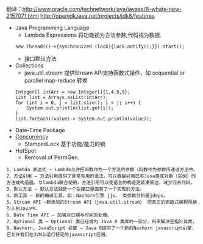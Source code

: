 翻译：http://www.oracle.com/technetwork/java/javase/8-whats-new-2157071.html
http://openjdk.java.net/projects/jdk8/features
- Java Programming Language
	- Lambda Expressions 将功能视为方法参数,代码视为数据.
	```
	new Thread(()->{synchronized (lock){lock.notify();}}).start();
	```
	- 接口默认方法
- Collections
	- java.util.stream 提供Stream API支持函数式操作，如 sequential or parallel map-reduce 转换
	```
	Integer[] intArr = new Integer[]{1,4,5,9};
	List list = Arrays.asList(intArr);
	for (int i = 0, j = list.size(); i < j; i++) {
	    System.out.println(list.get(i));
	}
	list.forEach((value)-> System.out.println(value));
	```
- Date-Time Package 
- [Concurrency](https://docs.oracle.com/javase/8/docs/technotes/guides/concurrency/changes8.html)
	- StampedLock 基于功能/能力的锁
- HotSpot
	- Removal of PermGen.



```$xslt
1、Lambda 表达式 − Lambda允许把函数作为一个方法的参数（函数作为参数传递进方法中。
2、方法引用 − 方法引用提供了非常有用的语法，可以直接引用已有Java类或对象（实例）的方法或构造器。与lambda联合使用，方法引用可以使语言的构造更紧凑简洁，减少冗余代码。
3、默认方法 − 默认方法就是一个在接口里面有了一个实现的方法。
4、新工具 − 新的编译工具，如：Nashorn引擎 jjs、 类依赖分析器jdeps。
5、Stream API −新添加的Stream API（java.util.stream） 把真正的函数式编程风格引入到Java中。
6、Date Time API − 加强对日期与时间的处理。
7、Optional 类 − Optional 类已经成为 Java 8 类库的一部分，用来解决空指针异常。
8、Nashorn, JavaScript 引擎 − Java 8提供了一个新的Nashorn javascript引擎，它允许我们在JVM上运行特定的javascript应用。
```